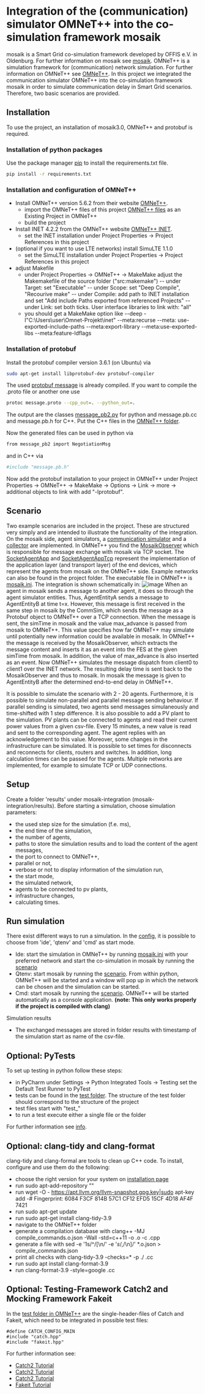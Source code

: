 # Integration of the (communication) simulator OMNeT++ into the co-simulation framework mosaik

mosaik is a Smart Grid co-simulation framework developed by OFFIS e.V. in Oldenburg. For further information on mosaik
see [mosaik](https://mosaik.offis.de). OMNeT++ is a simulation framework for (communication) network simulation. For
further information on OMNeT++ see [OMNeT++](https://omnetpp.org/). In this project we integrated the communication
simulator OMNeT++ into the co-simulation framework mosaik in order to simulate communication delay in Smart Grid
scenarios. Therefore, two basic scenarios are provided.

## Installation

To use the project, an installation of mosaik3.0, OMNeT++ and protobuf is required.

### Installation of python packages

Use the package manager [pip](https://pip.pypa.io/en/stable/) to install the requirements.txt file.

```bash
pip install -r requirements.txt
```

### Installation and configuration of OMNeT++

* Install OMNeT++ version 5.6.2 from their website [OMNeT++](https://omnetpp.org/).
    - import the OMNeT++ files of this project [OMNeT++ files](mosaik_omnetpp_observer) as an Existing Project in
      OMNeT++
    - build the project
* Install INET 4.2.2 from the OMNeT++ website [OMNeT++ INET](https://omnetpp.org/).
    - set the INET installation under Project Properties -> Project References in this project
* (optional if you want to use LTE networks) install SimuLTE 1.1.0
    - set the SimuLTE installation under Project Properties -> Project References in this project
* adjust Makefile
    - under Project Properties -> OMNeT++ -> MakeMake adjust the Makemakefile of the source folder ("src:makemake")
      -- under Target: set "Executable"
      -- under Scope: set "Deep Compile", "Recourive make"
      -- under Compile: add path to INET installation and set "Add include Paths exported from referenced Projects"
      -- under Link: set both ticks. User interface libraries to link with: "all"
    - you should get a MakeMake option like --deep -I"C:\Users\user\Omnet-Projekt\inet" --meta:recurse --meta:
      use-exported-include-paths --meta:export-library --meta:use-exported-libs --meta:feature-ldflags

### Installation of protobuf

Install the protobuf compiler version 3.6.1 (on Ubuntu) via

```bash
sudo apt-get install libprotobuf-dev protobuf-compiler 
```

The used [protobuf message](message.proto) is already compiled. If you want to compile the .proto file or another one
use

```bash
protoc message.proto --cpp_out=. --python_out=.
```

The output are the classes [message_pb2.py](message_pb2.py) for python and message.pb.cc and message.pb.h for C++. Put
the C++ files in the [OMNeT++ folder](mosaik_omnetpp_observer).

Now the generated files can be used in python via

```bash
from message_pb2 import NegotiationMsg
```

and in C++ via

```bash
#include "message.pb.h"
```

Now add the protobuf installation to your project in OMNeT++ under Project Properties -> OMNeT++ -> MakeMake -> Options
-> Link -> more -> additional objects to link with add "-lprotobuf".

## Scenario

Two example scenarios are included in the project. These are structured very simply and are intended to illustrate the
functionality of the integration. On the mosaik side, agent simulators,
a [communication simulator](simulators/comm_simulator.py) and a
[collector](simulators/collector.py) are implemented. In OMNeT++ you find
the [MosaikObserver](mosaik_omnetpp_observer/MosaikObserver.h) which is responsible for message exchange with mosaik via
TCP socket. The [SocketAgentApp](mosaik_omnetpp_observer/SocketAgentApp.cc) and
[SocketAgentAppTcp](mosaik_omnetpp_observer/SocketAgentAppTcp.cc) represent the implementation of the application layer
(and transport layer) of the end devices, which represent the agents from mosaik on the OMNeT++ side. Example networks
can also be found in the project folder. The executable file in OMNeT++
is [mosaik.ini](mosaik_omnetpp_observer/mosaik.ini). The integration is shown schematically in: ![image](concept.png)
When an agent in mosaik sends a message to another agent, it does so through the agent simulator entities. Thus,
AgentEntityA sends a message to AgentEntityB at time t=x. However, this message is first received in the same step in
mosaik by the CommSim, which sends the message as a Protobuf object to OMNeT++ over a TCP connection. When the message
is sent, the simTime in mosaik and the value max_advance is passed from mosaik to OMNeT++. This value specifies how far
OMNeT++ may simulate until potentially new information could be available in mosaik. In OMNeT++ the message is received
by the MosaikObserver, which extracts the message content and inserts it as an event into the FES at the given simTime
from mosaik. In addition, the value of max_advance is also inserted as an event. Now OMNeT++ simulates the message
dispatch from client0 to client1 over the INET network. The resulting delay time is sent back to the MosaikObserver and
thus to mosaik. In mosaik the message is given to AgentEntityB after the determined end-to-end delay in OMNeT++.

It is possible to simulate the scenario with 2 - 20 agents. 
Furthermore, it is possible to simulate non-parallel and parallel message
sending behaviour. If parallel sending is simulated, two agents send messages simulaneously and time-shifted with 1 step difference.
It is also possible to add a PV plant to the simulation. PV plants can be connected to agents and read their current power values from
a given csv-file. Every 15 minutes, a new value is read and sent to the corresponding agent. The agent replies with an acknowledgement to 
this value.
Moreover, some changes in the infrastructure can be simulated. It is possible to set times for disconnects and reconnects for clients, routers
and switches.
In addition, long calculation times can be passed for the agents.
Multiple networks are implemented, for example to simulate TCP or UDP connections.

## Setup
Create a folder 'results' under mosaik-integration (mosaik-integration/results).
Before starting a simulation, choose simulation parameters:
- the used step size for the simulation (f.e. ms),
- the end time of the simulation,
- the number of agents,
- paths to store the simulation results and to load the content of the agent messages,
- the port to connect to OMNeT++,
- parallel or not,
- verbose or not to display information of the simulation run,
- the start mode,
- the simulated network, 
- agents to be connected to pv plants,
- infrastructure changes, 
- calculating times.


## Run simulation
There exist different ways to run a simulation. In the [config](config.py), it is possible to choose from 'ide', 'qtenv' and 'cmd' as start mode.
* Ide: start the simulation in OMNeT++ by running [mosaik.ini](mosaik_omnetpp_observer/mosaik.ini) with your preferred network and 
  start the co-simulation in mosaik by running the [scenario](comm_scenario.py) 
* Qtenv: start mosaik by running the [scenario](comm_scenario.py). From within python, OMNeT++ will be started and a window will pop up in which
  the network can be chosen and the simulation can be started.
* Cmd: start mosaik by running the [scenario](comm_scenario.py). OMNeT++ will be started automatically as a console application. 
**(note: This only works properly if the project is compiled with clang)**

Simulation results
* The exchanged messages are stored in folder results with timestamp of the simulation start as name of the csv-file.

## Optional: PyTests

To set up testing in python follow these steps:

* in PyCharm under Settings -> Python Integrated Tools -> Testing set the Default Test Runner to PyTest
* tests can be found in the [test folder](test). The structure of the test folder should correspond to the structure of
  the project
* test files start with "test_"
* to run a test execute either a single file or the folder

For further information see [info](https://semaphoreci.com/community/tutorials/testing-python-applications-with-pytest).

## Optional: clang-tidy and clang-format

clang-tidy and clang-formal are tools to clean up C++ code. To install, configure and use them do the following:

* choose the right version for your system on [installation page](https://apt.llvm.org/)
* run sudo apt-add-repository "<version>"
* run wget -O - https://apt.llvm.org/llvm-snapshot.gpg.key|sudo apt-key add -# Fingerprint: 6084 F3CF 814B 57C1 CF12
  EFD5 15CF 4D18 AF4F 7421
* run sudo apt-get update
* run sudo apt-get install clang-tidy-3.9
* navigate to the OMNeT++ folder
* generate a compilation database with clang++ -MJ compile_commands.o.json -Wall -std=c++11 -o <Dateipfad>.o
  -c <Dateipfad>.cpp
* generate a file with sed -e '1s/^/[\n/' -e '$s/,$/\n]/' *.o.json > compile_commands.json
* print all checks with clang-tidy-3.9 -checks=* -p ./ <Dateiname>.cc
* run sudo apt install clang-format-3.9
* run clang-format-3.9 -style=google <filename>.cc

## Optional: Testing-Framework Catch2 and Mocking Framework Fakeit

In the [test folder in OMNeT++](mosaik_omnetpp_observer/tests) are the single-header-files of Catch and Fakeit, which
need to be integrated in possible test files:

```
#define CATCH_CONFIG_MAIN
#include "catch.hpp"
#include "fakeit.hpp"
```

For further information see:

* [Catch2 Tutorial](https://github.com/catchorg/Catch2/docs)
* [Catch2 Tutorial](https://mariusbancila.ro/blog/2018/03/29/writing-cpp-unit-tests-with-catch2/)
* [Catch2 Tutorial](https://www.jetbrains.com/help/clion/unit-testing-tutorial.html#catch-framework)
* [Fakeit Tutorial](https://github.com/eranpeer/FakeIt)